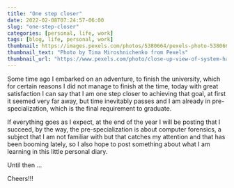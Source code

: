 ```yaml
---
title: "One step closer"
date: 2022-02-08T07:24:57-06:00
slug: "one-step-closer"
categories: [personal, life, work]
tags: [blog, life, personal, work]
thumbnail: https://images.pexels.com/photos/5380664/pexels-photo-5380664.jpeg?auto=compress&cs=tinysrgb&dpr=1&h=650&w=340
thumbnail_text: "Photo by Tima Miroshnichenko from Pexels"
thumbnail_url: "https://www.pexels.com/photo/close-up-view-of-system-hacking-in-a-monitor-5380664/"
---
```


Some time ago I embarked on an adventure, to finish the university, which for certain reasons I did not manage to finish at the time, today with great satisfaction I can say that I am one step closer to achieving that goal, at first it seemed very far away, but time inevitably passes and I am already in pre-specialization, which is the final requirement to graduate.

If everything goes as I expect, at the end of the year I will be posting that I succeed, by the way, the pre-specialization is about computer forensics, a subject that I am not familiar with but that catches my attention and that has been booming lately, so I also hope to post something about what I am learning in this little personal diary.

Until then …

Cheers!!!
